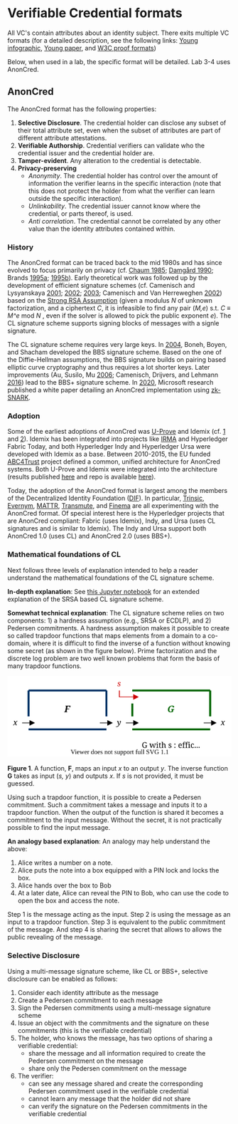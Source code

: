 # Verifiable Credential formats

All VC's contain attributes about an identity subject. There exits multiple VC formats (for a detailed description, see the following links: [Young infographic](https://github.com/PeterAltmann/SSIdemo/blob/main/VC_formats/Verifiable-Credentials-Flavors-Explained-Infographic.pdf), [Young paper](https://github.com/PeterAltmann/SSIdemo/blob/main/VC_formats/Verifiable-Credentials-Flavors-Explained.pdf), and [W3C proof formats](https://www.w3.org/TR/vc-imp-guide/#proof-formats))

Below, when used in a lab, the specific format will be detailed. Lab 3-4 uses AnonCred.

## AnonCred

The AnonCred format has the following properties:

1. **Selective Disclosure**. The credential holder can disclose any subset of their total attribute set, even when the subset of attributes are part of different attribute attestations.
2. **Verifiable Authorship**. Credential verifiers can validate who the credential issuer and the credential holder are.
3. **Tamper-evident**. Any alteration to the credential is detectable.
4. **Privacy-preserving**
   - *Anonymity*. The credential holder has control over the amount of information the verifier learns in the specific interaction (note that this does not protect the holder from what the verifier can learn outside the specific interaction).
   - *Unlinkability*. The credential issuer cannot know where the credential, or parts thereof, is used.
   - *Anti correlation*. The credential cannot be correlated by any other value than the identity attributes contained within.

### History   

The AnonCred format can be traced back to the mid 1980s and has since evolved to focus primarily on privacy (cf. [Chaum 1985](https://doi.org/10.1145/4372.4373); [Damgård 1990](https://doi.org/10.1007/0-387-34799-2_26); Brands [1995a](https://dl.acm.org/doi/abs/10.5555/1755009.1755034); [1995b](https://citeseerx.ist.psu.edu/viewdoc/summary?doi=10.1.1.30.2008)). Early theoretical work was followed up by the development of efficient signature schemes (cf. Camenisch and Lysyanskaya [2001](https://eprint.iacr.org/2001/019.pdf); [2002](https://cs.brown.edu/people/alysyans/papers/camlys02.pdf); [2003](http://cs.brown.edu/people/alysyans/papers/camlys02b.pdf); Camenisch and Van Herreweghen [2002](https://dl.acm.org/doi/10.1145/586110.586114)) based on the [Strong RSA Assumption](https://en.wikipedia.org/wiki/Strong_RSA_assumption) (given a modulus *N* of unknown factorization, and a ciphertext *C*, it is infeasible to find any pair (*M,e*) s.t. *C* ≡ *M^e* mod *N* , even if the solver is allowed to pick the public exponent *e*). The CL signature scheme supports signing blocks of messages with a signle signature. 

The CL signature scheme requires very large keys. In [2004](https://crypto.stanford.edu/~dabo/pubs/papers/groupsigs.pdf), Boneh, Boyen, and Shacham developed the BBS signature scheme. Based on the one of the Diffie-Hellman assumptions, the BBS signature builds on pairing based elliptic curve cryptography and thus requires a lot shorter keys. Later improvements (Au, Susilo, Mu [2006](https://link.springer.com/chapter/10.1007%2F11832072_8); Camenisch, Drijvers, and Lehmann [2016](https://eprint.iacr.org/2016/663)) lead to the BBS+ signature scheme. In [2020](https://github.com/decentralized-identity/snark-credentials/blob/master/whitepaper.pdf), Microsoft research published a white paper detailing an AnonCred implementation using [zk-SNARK](https://eprint.iacr.org/2019/550.pdf).

### Adoption

Some of the earliest adoptions of AnonCred was [U-Prove](https://www.microsoft.com/en-us/research/project/u-prove/?from=https%3A%2F%2Fresearch.microsoft.com%2Fen-us%2Fprojects%2Fu-prove) and Idemix (cf. [1](https://idemix.wordpress.com/) and [2](https://github.com/IBM/idemix)). Idemix has been integrated into projects like [IRMA](https://irma.app/) and Hyperledger Fabric Today, and both Hyperledger Indy and Hyperledger Ursa were developed with Idemix as a base. Between 2010-2015, the EU funded [ABC4Trust](https://abc4trust.eu/index.php) project defined a common, unified architecture for AnonCred systems. Both U-Prove and Idemix were integrated into the architecture (results published [here](https://abc4trust.eu/index.php/pub) and repo is available [here](https://github.com/p2abcengine/p2abcengine)).  

Today, the adoption of the AnonCred format is largest among the members of the Decentralized Identity Foundation ([DIF](https://identity.foundation/)). In particular, [Trinsic](https://trinsic.id/), [Evernym](https://www.evernym.com/), [MATTR](https://mattr.global/), [Transmute](https://www.transmute.industries/), and [Finema](https://finema.co/) are all experimenting with the AnonCred format. Of special interest here is the Hyperledger projects that are AnonCred compliant: Fabric (uses Idemix), Indy, and Ursa (uses CL signatures and is similar to Idemix). The Indy and Ursa support both AnonCred 1.0 (uses CL) and AnonCred 2.0 (uses BBS+).

### Mathematical foundations of CL

Next follows three levels of explanation intended to help a reader understand the mathematical foundations of the CL signature scheme.

**In-depth explanation**: 
See [this Jupyter notebook](https://github.com/PeterAltmann/SSIdemo/blob/main/VC_formats/math_CL.ipynb) for an extended explanation of the SRSA based CL signature scheme.

**Somewhat technical explanation**:
The CL signature scheme relies on two components: 1) a hardness assumption (e.g., SRSA or ECDLP), and 2) Pedersen commitments. A hardness assumption makes it possible to create so called trapdoor functions that maps elements from a domain to a co-domain, where it is difficult to find the inverse of a function without knowing some secret (as shown in the figure below). Prime factorization and the discrete log problem are two well known problems that form the basis of many trapdoor functions. 

![A trapdoor function](https://github.com/PeterAltmann/SSIdemo/blob/main/VC_formats/functionGF.svg)

**Figure 1**. A function, **F**, maps an input *x* to an output *y*. The inverse function **G** takes as input (*s, y*) and outputs *x*. If *s* is not provided, it must be guessed.

Using such a trapdoor function, it is possible to create a Pedersen commitment. Such a commitment takes a message and inputs it to a trapdoor function. When the output of the function is shared it becomes a commitment to the input message. Without the secret, it is not practically possible to find the input message.

**An analogy based explanation**: 
An analogy may help understand the above:

1. Alice writes a number on a note.
2. Alice puts the note into a box equipped with a PIN lock and locks the box.
3. Alice hands over the box to Bob
4. At a later date, Alice can reveal the PIN to Bob, who can use the code to open the box and access the note.

Step 1 is the message acting as the input. Step 2 is using the message as an input to a trapdoor function. Step 3 is equivalent to the public commitment of the message. And step 4 is sharing the secret that allows to allows the public revealing of the message.

### Selective Disclosure

Using a multi-message signature scheme, like CL or BBS+, selective disclosure can be enabled as follows:

1. Consider each identity attribute as the message
2. Create a Pedersen commitment to each message
3. Sign the Pedersen commitments using a multi-message signature scheme
4. Issue an object with the commitments and the signature on these commitments (this is the verifiable credential)
5. The holder, who knows the message, has two options of sharing a verifiable credential:
    * share the message and all information required to create the Pedersen commitment on the message 
    * share only the Pedersen commitment on the message
6. The verifier:
    * can see any message shared and create the corresponding Pedersen commitment used in the verifiable credential
    * cannot learn any message that the holder did not share
    * can verify the signature on the Pedersen commitments in the verifiable credential 
